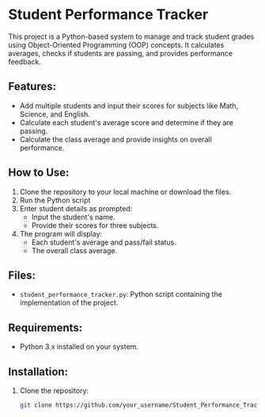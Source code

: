 # Student Performance Tracker

This project is a Python-based system to manage and track student grades using Object-Oriented Programming (OOP) concepts. It calculates averages, checks if students are passing, and provides performance feedback.

## Features:

- Add multiple students and input their scores for subjects like Math, Science, and English.
- Calculate each student's average score and determine if they are passing.
- Calculate the class average and provide insights on overall performance.

## How to Use:

1. Clone the repository to your local machine or download the files.
2. Run the Python script
3. Enter student details as prompted:
   - Input the student's name.
   - Provide their scores for three subjects.
4. The program will display:
   - Each student's average and pass/fail status.
   - The overall class average.

## Files:

- `student_performance_tracker.py`: Python script containing the implementation of the project.

## Requirements:

- Python 3.x installed on your system.

## Installation:

1. Clone the repository:
   ```bash
   git clone https://github.com/your_username/Student_Performance_Tracker.git
   ```
